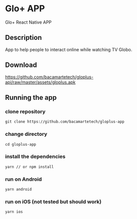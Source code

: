 # Glo+ APP

Glo+ React Native APP

## Description
App to help people to interact online while watching TV Globo.

## Download
https://github.com/bacamartetech/gloplus-api/raw/master/assets/gloplus.apk

## Running the app

### clone repository
```
git clone https://github.com/bacamartetech/gloplus-app
```

### change directory
```
cd gloplus-app
```

### install the dependencies
```
yarn // or npm install
```

### run on Android
```
yarn android
```

### run on iOS (not tested but should work)
```
yarn ios
```
